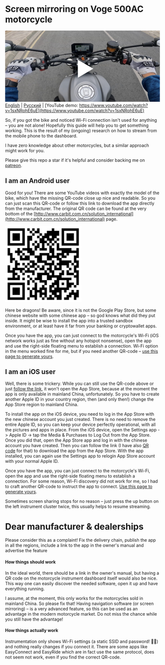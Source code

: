 # Screen mirroring on Voge 500AC motorcycle

[![demo](9.header-demo.jpg)](https://www.youtube.com/watch?v=1sxNRohE6uE)
[English](README.md) | [Русский](README.ru.md) | [YouTube demo: https://www.youtube.com/watch?v=1sxNRohE6uE](https://www.youtube.com/watch?v=1sxNRohE6uE)

So, if you got the bike and noticed Wi-Fi connection isn't used for anything – you are not alone! Hopefully this guide will help you to get something working. This is the result of my (ongoing) research on how to stream from the mobile phone to the dashboard.

I have zero knowledge about other motorcycles, but a similar approach might work for you.

Please give this repo a star if it's helpful and consider backing me on [patreon](https://patreon.com/ReDetection).

## I am an Android user

Good for you! There are some YouTube videos with exactly the model of the bike, which have the missing QR-code close up nice and readable. So you can just scan this QR-code or follow this link to download the app directly from the manufacturer. The original QR code can be found at the very bottom of the [http://www.carbit.com.cn/solution_international](http://www.carbit.com.cn/solution_international) page.

![QR code to install the app](1.qr-app-install-website.png)

Here be dragons! Be aware, since it is not the Google Play Store, but some chinese website with some chinese app – so god knows what did they put inside. It might be wise to install the app into a trusted sandbox environment, or at least have it far from your banking or cryptowallet apps.

Once you have the app, you can just connect to the motorcycle's Wi-Fi (iOS network works just as fine without any hotspot nonsense), open the app and use the right-side floating menu to establish a connection. Wi-Fi option in the menu worked fine for me, but if you need another QR-code – [use this page to generate yours](https://redetection.github.io/voge-mirroring/3.connect-qrcode.html).

## I am an iOS user

Well, there is some trickery. While you can still use the QR-code above or just [follow the link](https://apps.apple.com/cn/app/驾驶伴侣/id1308698895), it won't open the App Store, because at the moment the app is only available in mainland China, unfortunately. So you have to create another Apple ID in your country region, then (and only then!) change the App Store region to mainland China.

To install the app on the iOS device, you need to log in the App Store with the new chinese account you just created. There is no need to remove the entire Apple ID, so you can keep your device perfectly operational, with all the pictures and apps in place. From the iOS device, open the Settings app -> Apple ID -> tap the Media & Purchases to Log Out from the App Store. Once you did that, open the App Store app and log in with the chinese account you have created. Then you can follow the link (I have also [QR code](2.ios-app-link.png) for that) to download the app from the App Store. With the app installed, you can again use the Settings app to relogin App Store account with your normal Apple ID.

Once you have the app, you can just connect to the motorcycle's Wi-Fi, open the app and use the right-side floating menu to establish a connection. For some reason, Wi-Fi discovery did not work for me, so I had to craft another QR-code to instruct the app to connect. [Use this page to generate yours](https://redetection.github.io/voge-mirroring/3.connect-qrcode.html).

Sometimes screen sharing stops for no reason – just press the up button on the left instrument cluster twice, this usually helps to resume streaming.

# Dear manufacturer & dealerships

Please consider this as a complaint! Fix the delivery chain, publish the app in all the regions, include a link to the app in the owner's manual and advertise the feature

#### How things should work

In the ideal world, there should be a link in the owner's manual, but having a QR code on the motorcycle instrument dashboard itself would also be nice. This way one can easily discover the needed software, open it up and have everything running. 

I assume, at the moment, this only works for the motorcycles sold in mainland China. So please fix that! Having navigation software (or screen mirroring) – is a very advanced feature, so this can be used as an advantage in the modern motorcycle market. Do not miss the chance while you still have the advantage!

#### How things actually work

Instrumentation only shows Wi-Fi settings (a static SSID and password! 🤦‍♂️) and nothing really changes if you connect it. There are some apps like EasyConnect and EasyRide which are in fact use the same protocol, does not seem not work, even if you find the correct QR-code.
